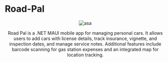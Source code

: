 # Road-Pal
<div align="center">

![asa](https://github.com/user-attachments/assets/adb4a1f5-7050-471d-ad0e-00a7dcd5081c)

</div>

<div align="center">
Road Pal is a .NET MAUI mobile app for managing personal cars. It
allows users to add cars with license details, track insurance, vignette,
and inspection dates, and manage service notes. Additional features
include barcode scanning for gas station expenses and an integrated
map for location tracking.
</div>
